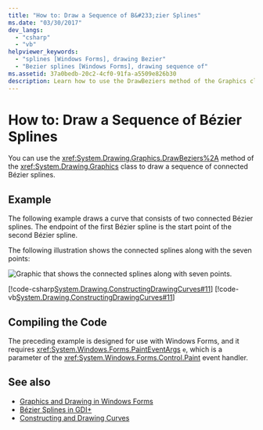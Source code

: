 ```yaml
---
title: "How to: Draw a Sequence of B&#233;zier Splines"
ms.date: "03/30/2017"
dev_langs: 
  - "csharp"
  - "vb"
helpviewer_keywords: 
  - "splines [Windows Forms], drawing Bezier"
  - "Bezier splines [Windows Forms], drawing sequence of"
ms.assetid: 37a0bedb-20c2-4cf0-91fa-a5509e826b30
description: Learn how to use the DrawBeziers method of the Graphics class to draw a sequence of connected Bézier splines.
---
```

# How to: Draw a Sequence of B&#233;zier Splines
You can use the <xref:System.Drawing.Graphics.DrawBeziers%2A> method of the <xref:System.Drawing.Graphics> class to draw a sequence of connected Bézier splines.  
  
## Example  
 The following example draws a curve that consists of two connected Bézier splines. The endpoint of the first Bézier spline is the start point of the second Bézier spline.  
  
 The following illustration shows the connected splines along with the seven points:  
  
 ![Graphic that shows the connected splines along with seven points.](./media/how-to-draw-a-sequence-of-bezier-splines/bezier-spline-seven-points.png)  
  
 [!code-csharp[System.Drawing.ConstructingDrawingCurves#11](~/samples/snippets/csharp/VS_Snippets_Winforms/System.Drawing.ConstructingDrawingCurves/CS/Class1.cs#11)]
 [!code-vb[System.Drawing.ConstructingDrawingCurves#11](~/samples/snippets/visualbasic/VS_Snippets_Winforms/System.Drawing.ConstructingDrawingCurves/VB/Class1.vb#11)]  
  
## Compiling the Code  
 The preceding example is designed for use with Windows Forms, and it requires <xref:System.Windows.Forms.PaintEventArgs> `e`, which is a parameter of the <xref:System.Windows.Forms.Control.Paint> event handler.  
  
## See also

- [Graphics and Drawing in Windows Forms](graphics-and-drawing-in-windows-forms.md)
- [Bézier Splines in GDI+](bezier-splines-in-gdi.md)
- [Constructing and Drawing Curves](constructing-and-drawing-curves.md)
